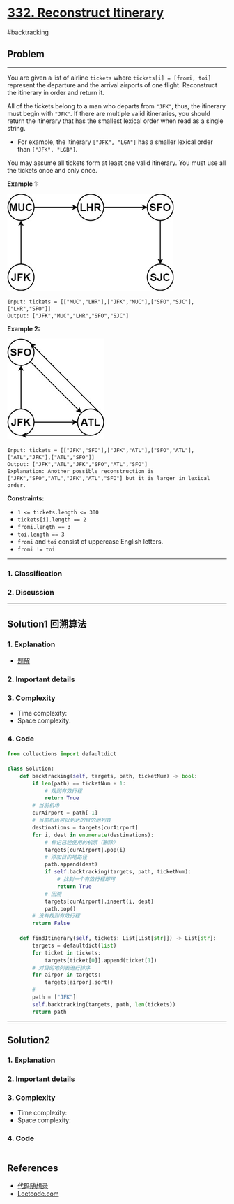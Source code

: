 # [332. Reconstruct Itinerary](https://leetcode.com/problems/reconstruct-itinerary/)

#backtracking



## Problem

*****

You are given a list of airline `tickets` where `tickets[i] = [fromi, toi]` represent the departure and the arrival airports of one flight. Reconstruct the itinerary in order and return it.

All of the tickets belong to a man who departs from `"JFK"`, thus, the itinerary must begin with `"JFK"`. If there are multiple valid itineraries, you should return the itinerary that has the smallest lexical order when read as a single string.

- For example, the itinerary `["JFK", "LGA"]` has a smaller lexical order than `["JFK", "LGB"]`.

You may assume all tickets form at least one valid itinerary. You must use all the tickets once and only once.

 

**Example 1:**

![img](./0332%20Reconstruct%20Itinerary.assets/itinerary1-graph.jpg)

```
Input: tickets = [["MUC","LHR"],["JFK","MUC"],["SFO","SJC"],["LHR","SFO"]]
Output: ["JFK","MUC","LHR","SFO","SJC"]
```

**Example 2:**

![img](./0332%20Reconstruct%20Itinerary.assets/itinerary2-graph.jpg)

```
Input: tickets = [["JFK","SFO"],["JFK","ATL"],["SFO","ATL"],["ATL","JFK"],["ATL","SFO"]]
Output: ["JFK","ATL","JFK","SFO","ATL","SFO"]
Explanation: Another possible reconstruction is ["JFK","SFO","ATL","JFK","ATL","SFO"] but it is larger in lexical order.
```

 

**Constraints:**

- `1 <= tickets.length <= 300`
- `tickets[i].length == 2`
- `fromi.length == 3`
- `toi.length == 3`
- `fromi` and `toi` consist of uppercase English letters.
- `fromi != toi`

******

### 1. Classification



### 2. Discussion





*******

## Solution1 回溯算法

### 1. Explanation

- [题解](https://github.com/youngyangyang04/leetcode-master/blob/master/problems/0332.%E9%87%8D%E6%96%B0%E5%AE%89%E6%8E%92%E8%A1%8C%E7%A8%8B.md)



### 2. Important details





### 3. Complexity

- Time complexity:
- Space complexity:



### 4. Code

```python
from collections import defaultdict

class Solution:
    def backtracking(self, targets, path, ticketNum) -> bool:
        if len(path) == ticketNum + 1:
            # 找到有效行程
            return True
        # 当前机场
        curAirport = path[-1] 
        # 当前机场可以到达的目的地列表
        destinations = targets[curAirport]
        for i, dest in enumerate(destinations):
            # 标记已经使用的机票（删除）
            targets[curAirport].pop(i)
            # 添加目的地路径
            path.append(dest)
            if self.backtracking(targets, path, ticketNum):
                # 找到一个有效行程即可
                return True
            # 回溯
            targets[curAirport].insert(i, dest)
            path.pop()
        # 没有找到有效行程
        return False

    def findItinerary(self, tickets: List[List[str]]) -> List[str]:
        targets = defaultdict(list)
        for ticket in tickets:
            targets[ticket[0]].append(ticket[1])
        # 对目的地列表进行排序
        for airpor in targets:
            targets[airpor].sort()
        # 
        path = ["JFK"]
        self.backtracking(targets, path, len(tickets))
        return path
```



********

## Solution2

### 1. Explanation





### 2. Important details





### 3. Complexity

- Time complexity:
- Space complexity:



### 4. Code

```python

```

## References

- [代码随想录 ](https://github.com/youngyangyang04/leetcode-master)
- [Leetcode.com](https://leetcode.com/problemset/all/)
